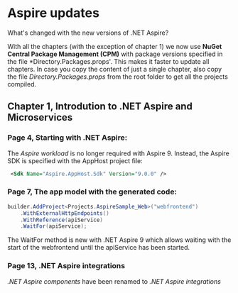 # Aspire updates

What's changed with the new versions of .NET Aspire?

With all the chapters (with the exception of chapter 1) we now use **NuGet Central Package Management (CPM)** with package versions specified in the file *Directory.Packages.props'. This makes it faster to update all chapters.
In case you copy the content of just a single chapter, also copy the file *Directory.Packages.props* from the root folder to get all the projects compiled.

## Chapter 1, Introdution to .NET Aspire and Microservices

### Page 4, Starting with .NET Aspire:

The *Aspire workload* is no longer required with Aspire 9. Instead, the Aspire SDK is specified with the AppHost project file:

```xml
 <Sdk Name="Aspire.AppHost.Sdk" Version="9.0.0" />
```

### Page 7, The app model with the generated code:

```csharp
builder.AddProject<Projects.AspireSample_Web>("webfrontend")
    .WithExternalHttpEndpoints()
    .WithReference(apiService)
    .WaitFor(apiService);
```

The WaitFor method is new with .NET Aspire 9 which allows waiting with the start of the webfrontend until the apiService has been started.

### Page 13, .NET Aspire integrations

*.NET Aspire components* have been renamed to *.NET Aspire integrations*
